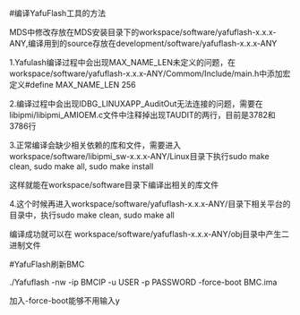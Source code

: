 #编译YafuFlash工具的方法

MDS中修改存放在MDS安装目录下的workspace/software/yafuflash-x.x.x-ANY,编译用到的source存放在development/software/yafuflash-x.x.x-ANY

1.Yafulash编译过程中会出现MAX_NAME_LEN未定义的问题，在workspace/software/yafuflash-x.x.x-ANY/Commom/Include/main.h中添加宏定义#define MAX_NAME_LEN    256

2.编译过程中会出现IDBG_LINUXAPP_AuditOut无法连接的问题，需要在libipmi/libipmi_AMIOEM.c文件中注释掉出现TAUDIT的两行，目前是3782和3786行

3.正常编译会缺少相关依赖的库和文件，需要进入workspace/software/libipmi_sw-x.x.x-ANY/Linux目录下执行sudo make clean, sudo make all, sudo make install

这样就能在workspace/software目录下编译出相关的库文件

4.这个时候再进入workspace/software/yafuflash-x.x.x-ANY/目录下相关平台的目录中，执行sudo make clean, sudo make all

编译成功就可以在 workspace/software/yafuflash-x.x.x-ANY/obj目录中产生二进制文件


#YafuFlash刷新BMC

./Yafuflash -nw -ip BMCIP -u USER -p PASSWORD -force-boot BMC.ima

加入-force-boot能够不用输入y
